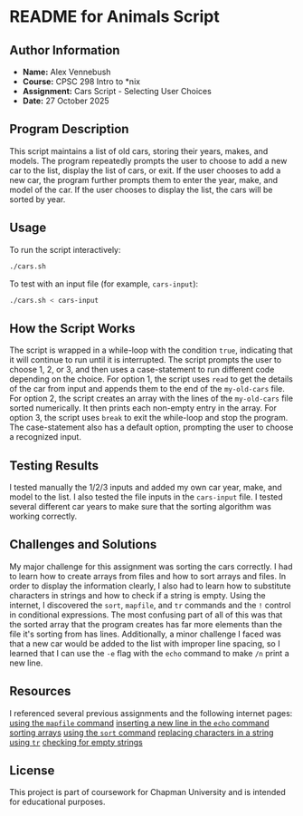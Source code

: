 # README for Animals Script

## Author Information
- **Name:** Alex Vennebush
- **Course:** CPSC 298 Intro to *nix
- **Assignment:** Cars Script - Selecting User Choices
- **Date:** 27 October 2025

## Program Description
This script maintains a list of old cars, storing their years, makes, and models.
The program repeatedly prompts the user to choose to add a new car to the list, display the list of cars, or exit.
If the user chooses to add a new car, the program further prompts them to enter the year, make, and model of the car.
If the user chooses to display the list, the cars will be sorted by year.

## Usage
To run the script interactively:
```bash
./cars.sh
```

To test with an input file (for example, `cars-input`):
```bash
./cars.sh < cars-input
```
## How the Script Works
The script is wrapped in a while-loop with the condition `true`, indicating that it will continue to run until it is interrupted.
The script prompts the user to choose 1, 2, or 3, and then uses a case-statement to run different code depending on the choice.
For option 1, the script uses `read` to get the details of the car from input and appends them to the end of the `my-old-cars` file.
For option 2, the script creates an array with the lines of the `my-old-cars` file sorted numerically. It then prints each non-empty entry in the array.
For option 3, the script uses `break` to exit the while-loop and stop the program.
The case-statement also has a default option, prompting the user to choose a recognized input.

## Testing Results
I tested manually the 1/2/3 inputs and added my own car year, make, and model to the list. I also tested the file inputs in the `cars-input` file. I tested several different car years to make sure that the sorting algorithm was working correctly.

## Challenges and Solutions
My major challenge for this assignment was sorting the cars correctly. I had to learn how to create arrays from files and how to sort arrays and files. In order to display the information clearly, I also had to learn how to substitute characters in strings and how to check if a string is empty. Using the internet, I discovered the `sort`, `mapfile`, and `tr` commands and the `!` control in conditional expressions. The most confusing part of all of this was that the sorted array that the program creates has far more elements than the file it's sorting from has lines.
Additionally, a minor challenge I faced was that a new car would be added to the list with improper line spacing, so I learned that I can use the `-e` flag with the `echo` command to make `/n` print a new line.

## Resources
I referenced several previous assignments and the following internet pages:
[using the `mapfile` command](https://stackoverflow.com/questions/30988586/creating-an-array-from-a-text-file-in-bash)
[inserting a new line in the `echo` command](https://stackoverflow.com/questions/20536112/how-can-i-insert-a-new-line-in-a-linux-shell-script)
[sorting arrays](https://stackoverflow.com/questions/7442417/how-to-sort-an-array-in-bash)
[using the `sort` command](https://www.geeksforgeeks.org/linux-unix/sort-command-linuxunix-examples/)
[replacing characters in a string using `tr`](https://stackoverflow.com/questions/2871181/replacing-some-characters-in-a-string-with-another-character)
[checking for empty strings](https://stackoverflow.com/questions/13509508/check-if-string-is-neither-empty-nor-space-in-shell-script)

## License
This project is part of coursework for Chapman University and is intended for educational purposes.
